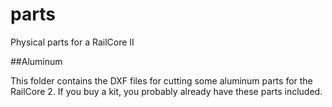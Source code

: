 # parts
Physical parts for a RailCore II


##Aluminum

This folder contains the DXF files for cutting some aluminum parts for the RailCore 2. If you buy a kit, you probably already have these parts included.
